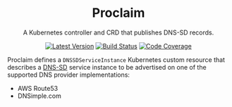 <div align="center">

# Proclaim

A Kubernetes controller and CRD that publishes DNS-SD records.

[![Latest Version](https://img.shields.io/github/tag/dogmatiq/proclaim.svg?&style=for-the-badge&label=semver)](https://github.com/dogmatiq/proclaim/releases)
[![Build Status](https://img.shields.io/github/actions/workflow/status/dogmatiq/proclaim/ci.yml?style=for-the-badge&branch=main)](https://github.com/dogmatiq/proclaim/actions/workflows/ci.yml)
[![Code Coverage](https://img.shields.io/codecov/c/github/dogmatiq/proclaim/main.svg?style=for-the-badge)](https://codecov.io/github/dogmatiq/proclaim)

</div>

Proclaim defines a `DNSSDServiceInstance` Kubernetes custom resource that
describes a [DNS-SD] service instance to be advertised on one of the supported
DNS provider implementations:

- AWS Route53
- DNSimple.com

<!-- references -->

[dns-sd]: https://www.rfc-editor.org/rfc/rfc6763
